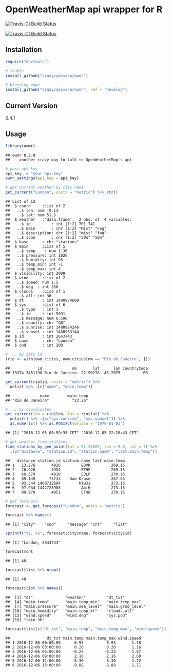 OpenWeatherMap api wrapper for R
================

[![Travis-CI Build Status](https://travis-ci.org/crazycapivara/owmr.svg?branch=master)](https://travis-ci.org/crazycapivara/owmr)

[![Travis-CI Build Status](https://travis-ci.org/crazycapivara/owmr.svg?branch=develop)](https://travis-ci.org/crazycapivara/owmr)

Installation
------------

``` r
require("devtools")

# stable
install_github("crazycapivara/owmr")

# bleeding edge
install_github("crazycapivara/owmr", ref = "develop")
```

Current Version
---------------

0.4.1

Usage
-----

``` r
library(owmr)
```

    ## owmr 0.3.0
    ##    another crazy way to talk to OpenWeatherMap's api

``` r
# pass api key
api_key_ = "your-api-key"
owmr_settings(api_key = api_key)

# get current weather by city name
get_current("London", units = "metric") %>% str()
```

    ## List of 12
    ##  $ coord     :List of 2
    ##   ..$ lon: num -0.13
    ##   ..$ lat: num 51.5
    ##  $ weather   :'data.frame':  2 obs. of  4 variables:
    ##   ..$ id         : int [1:2] 701 741
    ##   ..$ main       : chr [1:2] "Mist" "Fog"
    ##   ..$ description: chr [1:2] "mist" "fog"
    ##   ..$ icon       : chr [1:2] "50n" "50n"
    ##  $ base      : chr "stations"
    ##  $ main      :List of 5
    ##   ..$ temp    : num 1.36
    ##   ..$ pressure: int 1026
    ##   ..$ humidity: int 93
    ##   ..$ temp_min: int -1
    ##   ..$ temp_max: int 4
    ##  $ visibility: int 2000
    ##  $ wind      :List of 2
    ##   ..$ speed: num 1.5
    ##   ..$ deg  : int 350
    ##  $ clouds    :List of 1
    ##   ..$ all: int 36
    ##  $ dt        : int 1480974600
    ##  $ sys       :List of 6
    ##   ..$ type   : int 1
    ##   ..$ id     : int 5091
    ##   ..$ message: num 0.596
    ##   ..$ country: chr "GB"
    ##   ..$ sunrise: int 1480924246
    ##   ..$ sunset : int 1480953144
    ##  $ id        : int 2643743
    ##  $ name      : chr "London"
    ##  $ cod       : int 200

``` r
# ... by city id
(rio <- with(owm_cities, owm_cities[nm == "Rio de Janeiro", ]))
```

    ##            id             nm       lat      lon countryCode
    ## 13374 3451190 Rio de Janeiro -22.90278 -43.2075          BR

``` r
get_current(rio$id, units = "metric") %>%
  unlist %>% .[c("name", "main.temp")]
```

    ##             name        main.temp 
    ## "Rio de Janeiro"          "22.26"

``` r
# ... by coordinates
get_current(lon = rio$lon, lat = rio$lat) %>%
  unlist() %>% .[c("sys.sunrise", "sys.sunset")] %>%
  as.numeric() %>% as.POSIXct(origin = "1970-01-01")
```

    ## [1] "2016-12-05 08:59:35 CET" "2016-12-05 22:28:43 CET"

``` r
# get weather from stations
find_stations_by_geo_point(lat = 51.31667, lon = 9.5, cnt = 7) %>% 
  .[c("distance", "station.id", "station.name", "last.main.temp")]
```

    ##   distance station.id station.name last.main.temp
    ## 1   13.276       4926         EDVK         269.15
    ## 2   26.926       4954         ETHF         269.15
    ## 3   69.579       4910         EDLP         270.15
    ## 4   89.149      73733    Uwe Kruse         267.85
    ## 5   93.344 1460732694        hlw31         273.15
    ## 6   97.934 1442728908         AmiH         273.15
    ## 7   98.978       4951         ETHB         270.15

``` r
# get forecast
forecast <- get_forecast("London", units = "metric")

forecast %>% names()
```

    ## [1] "city"    "cod"     "message" "cnt"     "list"

``` r
sprintf("%s, %s", forecast$city$name, forecast$city$id)
```

    ## [1] "London, 2643743"

``` r
forecast$cnt
```

    ## [1] 40

``` r
forecast$list %>% nrow()
```

    ## [1] 40

``` r
forecast$list %>% names()
```

    ##  [1] "dt"              "weather"         "dt_txt"         
    ##  [4] "main.temp"       "main.temp_min"   "main.temp_max"  
    ##  [7] "main.pressure"   "main.sea_level"  "main.grnd_level"
    ## [10] "main.humidity"   "main.temp_kf"    "clouds.all"     
    ## [13] "wind.speed"      "wind.deg"        "sys.pod"        
    ## [16] "rain.3h"

``` r
forecast$list[c("dt_txt", "main.temp", "main.temp_max", "wind.speed")] %>% head()
```

    ##                dt_txt main.temp main.temp_max wind.speed
    ## 1 2016-12-06 00:00:00      0.93          0.93       1.18
    ## 2 2016-12-06 03:00:00      0.20          0.20       1.16
    ## 3 2016-12-06 06:00:00     -0.23         -0.23       1.87
    ## 4 2016-12-06 09:00:00      2.16          2.16       2.60
    ## 5 2016-12-06 12:00:00      8.30          8.30       1.72
    ## 6 2016-12-06 15:00:00      8.88          8.88       1.71
